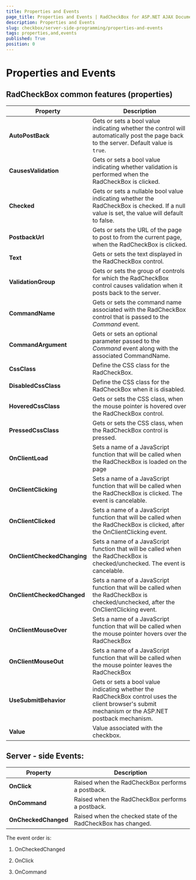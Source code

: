 ```yaml
---
title: Properties and Events
page_title: Properties and Events | RadCheckBox for ASP.NET AJAX Documentation
description: Properties and Events
slug: checkbox/server-side-programming/properties-and-events
tags: properties,and,events
published: True
position: 0
---
```


# Properties and Events

## RadCheckBox common features (properties)

| Property | Description |
| ------ | ------ |
| **AutoPostBack** |Gets or sets a bool value indicating whether the control will automatically post the page back to the server. Default value is `true`. |
| **CausesValidation** |Gets or sets a bool value indicating whether validation is performed when the RadCheckBox is clicked.|
| **Checked** |Gets or sets a nullable bool value indicating whether the RadCheckBox is checked. If a null value is set, the value will default to false.|
| **PostbackUrl** |Gets or sets the URL of the page to post to from the current page, when the RadCheckBox is clicked.|
| **Text** |Gets or sets the text displayed in the RadCheckBox control.|
| **ValidationGroup** |Gets or sets the group of controls for which the RadCheckBox control causes validation when it posts back to the server.|
| **CommandName** |Gets or sets the command name associated with the RadCheckBox control that is passed to the *Command* event.|
| **CommandArgument** |Gets or sets an optional parameter passed to the *Command* event along with the associated CommandName.|
| **CssClass** |Define the CSS class for the RadCheckBox.|
| **DisabledCssClass** |Define the CSS class for the RadCheckBox when it is disabled.|
| **HoveredCssClass** |Gets or sets the CSS class, when the mouse pointer is hovered over the RadCheckBox control.|
| **PressedCssClass** |Gets or sets the CSS class, when the RadCheckBox control is pressed.|
| **OnClientLoad** |Sets a name of a JavaScript function that will be called when the RadCheckBox is loaded on the page|
| **OnClientClicking** |Sets a name of a JavaScript function that will be called when the RadCheckBox is clicked. The event is cancelable.|
| **OnClientClicked** |Sets a name of a JavaScript function that will be called when the RadCheckBox is clicked, after the OnClientClicking event.|
| **OnClientCheckedChanging** |Sets a name of a JavaScript function that will be called when the RadCheckBox is checked/unchecked. The event is cancelable.|
| **OnClientCheckedChanged** |Sets a name of a JavaScript function that will be called when the RadCheckBox is checked/unchecked, after the OnClientClicking event.|
| **OnClientMouseOver** |Sets a name of a JavaScript function that will be called when the mouse pointer hovers over the RadCheckBox|
| **OnClientMouseOut** |Sets a name of a JavaScript function that will be called when the mouse pointer leaves the RadCheckBox|
| **UseSubmitBehavior** |Gets or sets a bool value indicating whether the RadCheckBox control uses the client browser's submit mechanism or the ASP.NET postback mechanism.|
| **Value** | Value associated with the checkbox.|


## Server - side Events:

| Property | Description |
| ------ | ------ |
| **OnClick** |Raised when the RadCheckBox performs a postback.|
| **OnCommand** |Raised when the RadCheckBox performs a postback.|
| **OnCheckedChanged** |Raised when the checked state of the RadCheckBox has changed.|

The event order is:

1. OnCheckedChanged

1. OnClick

1. OnCommand
